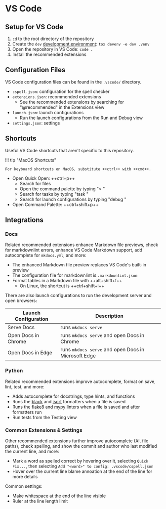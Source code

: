 # VS Code

## Setup for VS Code

1. `cd` to the root directory of the repository
2. Create the `dev` [development environment](./contributing.md#tox-development-environments):
   `tox devenv -e dev .venv`
3. Open the repository in VS Code: `code .`
4. Install the recommended extensions

## Configuration Files

VS Code configuration files can be found in the `.vscode/` directory.

- `cspell.json`: configuration for the spell checker
- `extensions.json`: recommended extensions
    - See the recommended extensions by searching for "@recommended" in the Extensions view
- `launch.json`: launch configurations
    - Run the launch configurations from the Run and Debug view
- `settings.json`: settings

## Shortcuts

Useful VS Code shortcuts that aren't specific to this repository.

!!! tip "MacOS Shortcuts"

    For keyboard shortcuts on MacOS, substitute ++ctrl++ with ++cmd++.

- Open Quick Open: ++ctrl+p++
    - Search for files
    - Open the command palette by typing "> "
    - Search for tasks by typing "task "
    - Search for launch configurations by typing "debug "
- Open Command Palette: ++ctrl+shift+p++

## Integrations

### Docs

Related recommended extensions enhance Markdown file previews, check for markdownlint errors,
enhance VS Code Markdown support, add autocomplete for `mkdocs.yml`, and more:

- The enhanced Markdown file preview replaces VS Code's built-in preview
- The configuration file for markdownlint is `.markdownlint.json`
- Format tables in a Markdown file with ++alt+shift+f++
    - On Linux, the shortcut is ++ctrl+shift+i++

There are also launch configurations to run the development server and open browsers:

| Launch Configuration | Description                                         |
| -------------------- | --------------------------------------------------- |
| Serve Docs           | runs `mkdocs serve`                                 |
| Open Docs in Chrome  | runs `mkdocs serve` and open Docs in Chrome         |
| Open Docs in Edge    | runs `mkdocs serve` and open Docs in Microsoft Edge |

### Python

Related recommended extensions improve autocomplete, format on save, lint, test, and more:

- Adds autocomplete for docstrings, type hints, and functions
- Runs the [black](https://pypi.org/project/black/) and [isort](https://pypi.org/project/isort/)
  formatters when a file is saved
- Runs the [flake8](https://pypi.org/project/flake8/) and [mypy](https://pypi.org/project/mypy/)
  linters when a file is saved and after formatters run
- Run tests from the Testing view

### Common Extensions & Settings

Other recommended extensions further improve autocomplete (AI, file paths), check spelling,
and show the commit and author who last modified the current line, and more:

- Mark a word as spelled correct by hovering over it, selecting `Quick Fix...`,
  then selecting `Add "<word>" to config: .vscode/cspell.json`
- Hover over the current line blame annoation at the end of the line for more details

Common settings:

- Make whitespace at the end of the line visible
- Ruler at the line length limit
